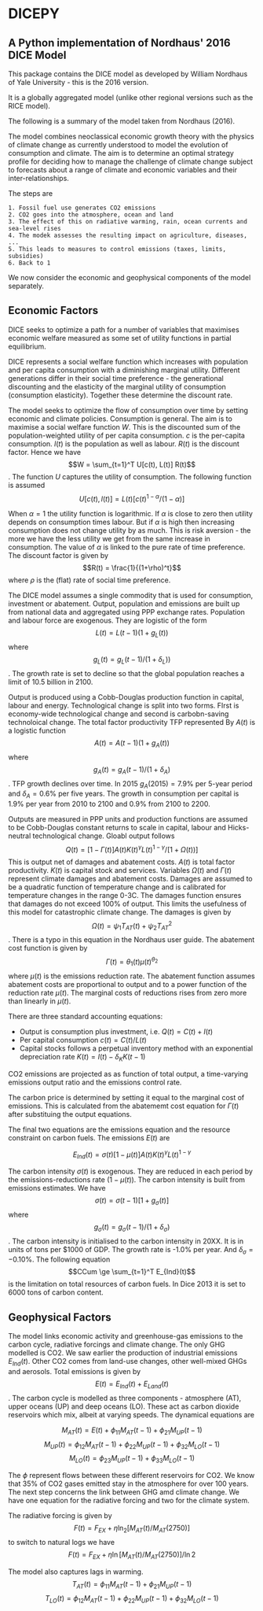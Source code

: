 # DICEPY

## A Python implementation of Nordhaus' 2016 DICE Model

This package contains the DICE model as developed by William Nordhaus of Yale University - this is the 2016 version.

It is a globally aggregated model (unlike other regional versions such as the RICE model). 

The following is a summary of the model taken from Nordhaus (2016).

The model combines neoclassical economic growth theory with the physics of climate change as currently understood to model the evolution of consumption and climate. The aim is to determine an optimal strategy profile for deciding how to manage the challenge of climate change subject to forecasts about a range of climate and economic variables and their inter-relationships.

The steps are

    1. Fossil fuel use generates CO2 emissions
    2. CO2 goes into the atmosphere, ocean and land
    3. The effect of this on radiative warming, rain, ocean currents and sea-level rises
    4. The modek assesses the resulting impact on agriculture, diseases, ...
    5. This leads to measures to control emissions (taxes, limits, subsidies)
    6. Back to 1

We now consider the economic and geophysical components of the model separately.

## Economic Factors

DICE seeks to optimize a path for a number of variables that maximises economic welfare measured as some set of utility functions in partial equilibrium.

DICE represents a social welfare function which increases with population and per capita consumption with a diminishing marginal utility. Different generations differ in their social time preference - the generational discounting and the elasticity of the marginal utility of consumption (consumption elasticity). Together these determine the discount rate.

The model seeks to optimize the flow of consumption over time by setting economic and climate policies. Consumption is general. The aim is to maximise a social welfare function $W$. This is the discounted sum of the population-weighted utility of per capita consumption. $c$ is the per-capita consumption. $l(t)$ is the population as well as labour. $R(t)$ is the discount factor. Hence we have
$$W = \sum_{t=1}^T U[c(t), L(t)] R(t)$$.
The function $U$ captures the utility of consumption. The following function is assumed
$$U[c(t),l(t)] = L(t) [c(t)^{1-\alpha}/(1-\alpha)]$$

When $\alpha=1$ the utility function is logarithmic. If $\alpha$ is close to zero then utility depends on consumption times labour. But if $\alpha$ is high then increasing consumption does not change utility by as much. This is risk aversion - the more we have the less utility we get from the same increase in consumption. The value of $\alpha$ is linked to the pure rate of time preference. The discount factor is given by
$$R(t) = \frac{1}{(1+\rho)^t}$$
where $\rho$ is the (flat) rate of social time preference.

The DICE model assumes a single commodity that is used for consumption, investment or abatement. Output, population and emissions are built up from national data and aggregated using PPP exchange rates. Population and labour force are exogenous. They are logistic of the form
$$L(t) = L(t-1) (1+g_L(t))$$
where 
$$g_L(t) = g_L(t-1)/(1+\delta_L))$$. 
The growth rate is set to decline so that the global population reaches a limit of 10.5 billion in 2100.

Output is produced using a Cobb-Douglas production function in capital, labour and energy. Technological change is split into two forms. FIrst is economy-wide technological change and second is carbobn-saving technoloical change. The total factor productivity TFP represented By $A(t)$ is a logistic function 
$$A(t) = A(t-1) (1+g_A(t))$$
where 
$$g_A(t) = g_A(t-1)/(1+\delta_A)$$. 
TFP growth declines over time. In 2015 $g_A(2015)=7.9\%$ per 5-year period and $\delta_A=0.6\%$ per five years. The growth in consumption per capital is $1.9\%$ per year from 2010 to 2100 and $0.9\%$ from 2100 to 2200.

Outputs are measured in PPP units and production functions are assumed to be Cobb-Douglas constant returns to scale in capital, labour and Hicks-neutral technological change. Gloabl output follows
$$Q(t) = [1 - \Gamma(t)] A(t) K(t)^{\gamma} L(t)^{1-\gamma} / [1+\Omega(t))]$$
This is output net of damages and abatement costs. $A(t)$ is total factor productivity. $K(t)$ is capital stock and services. Variables $\Omega(t)$ and $\Gamma(t)$ represent climate damages and abatement costs. Damages are assumed to be a quadratic function of temperature change and is calibrated for temperature changes in the range 0-3C. The damages function ensures that damages do not exceed 100% of output. This limits the usefulness of this model for catastrophic climate change. The damages is given by
$$\Omega(t) = \psi_1 T_{AT} (t) + \psi_2 T_{AT}^{2}$$.
There is a typo in this equation in the Nordhaus user guide. The abatement cost function is given by
$$\Gamma(t) = \theta_1 (t) \mu(t)^{\theta_2}$$
where $\mu(t)$ is the emissions reduction rate. The abatement function assumes abatement costs are proportional to output and to a power function of the reduction rate $\mu(t)$. The marginal costs of reductions rises from zero more than linearly in $\mu(t)$.

There are three standard accounting equations:
- Output is consumption plus investment, i.e. $Q(t) = C(t) + I(t)$
- Per capital consumption $c(t) = C(t) / L(t)$
- Capital stocks follows a perpetual inventory method with an exponential depreciation rate $K(t) = I(t) - \delta_K K(t-1)$

CO2 emissions are projected as as function of total output, a time-varying emissions output ratio and the emissions control rate. 

The carbon price is determined by setting it equal to the marginal cost of emissions. This is calculated from the abatememt cost equation for $\Gamma(t)$ after substituing the output equations.

The final two equations are the emissions equation and the resource constraint on carbon fuels. The emissions $E(t)$ are 

$$E_{Ind}(t) = \sigma(t) [1-\mu(t)] A(t) K(t)^{\gamma} L(t)^{1-\gamma}$$

The carbon intensity $\sigma(t)$ is exogenous. They are reduced in each period by the emissions-reductions rate $(1-\mu(t))$. The carbon intensity is built from emissions estimates. We have
$$\sigma(t) = \sigma(t-1) [1+g_{\sigma}(t)]$$
where
$$g_{\sigma} (t) = g_{\sigma}(t-1) / (1+ \delta_{\sigma})$$.
The carbon intensity is initialised to the carbon intensity in 20XX. It is in units of tons per \$1000 of GDP. The growth rate is -1.0% per year. And $\delta_{\sigma} = -0.10\%$. The following equation
$$CCum \ge \sum_{t=1}^T E_{Ind}(t)$$
is the limitation on total resources of carbon fuels. In Dice 2013 it is set to 6000 tons of carbon content.

## Geophysical Factors

The model links economic activity and greenhouse-gas emissions to the carbon cycle, radiative forcings and climate change. The only GHG modelled is CO2. We saw earlier the production of industrial emissions $E_{Ind}(t)$. Other CO2 comes from land-use changes, other well-mixed GHGs and aerosols. Total emissions is given by
$$E(t) = E_{Ind}(t) + E_{Land}(t)$$.
The carbon cycle is modelled as three components - atmosphere (AT), upper oceans (UP) and deep oceans (LO). These act as carbon dioxide reservoirs which mix, albeit at varying speeds. The dynamical equations are

$$M_{AT}(t) = E(t) + \phi_{11} M_{AT} (t-1) + \phi_{21} M_{UP} (t-1)$$
$$M_{UP}(t) = \phi_{12} M_{AT} (t-1) + \phi_{22} M_{UP} (t-1) + \phi_{32} M_{LO} (t-1)$$
$$M_{LO}(t) = \phi_{23} M_{UP} (t-1) + \phi_{33} M_{LO} (t-1)$$

The $\phi$ represent flows between these different reservoirs for CO2. We know that 35% of CO2 gases emitted stay in the atmosphere for over 100 years. The next step concerns the link between GHG amd climate change. We have one equation for the radiative forcing and two for the climate system.

The radiative forcing is given by
$$F(t) = F_{EX} + \eta \ln_2 \left[ M_{AT}(t)/M_{AT}(2750) \right] $$
to switch to natural logs we have
$$F(t) = F_{EX} + \eta \ln \left[ M_{AT}(t)/M_{AT}(2750) \right] / \ln 2$$

The model also captures lags in warming.
$$T_{AT}(t) = \phi_{11} M_{AT} (t-1) + \phi_{21} M_{UP} (t-1)$$
$$T_{LO}(t) = \phi_{12} M_{AT} (t-1) + \phi_{22} M_{UP} (t-1) + \phi_{32} M_{LO} (t-1)$$

